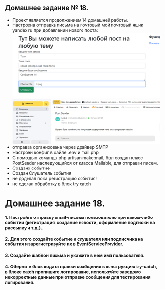 ## Домашнее задание № 18.

- Проект является продолжением 14 домашней работы.
- Настроена отправка письма на почтовый мой почтовый ящик yandex.ru при добавлении нового поста:
![img_3.png](img_3.png)
![img_4.png](img_4.png)
- отправка организована через драйвер SMTP
- Настроен конфиг в файле .env и mail.php
- С помощью команды php artisan make:mail, был создан класс PostSender наследующийся от класса Mailable, для отправки писем.
- Создано событие
- Создан Слушатель события
- не доделал пока регистрацию события!
- не сделал обработку в блок try catch

# Домашнее задание 18.

#### 1. Настройте отправку email-письма пользователю при каком-либо событии (регистрация, создание новости, оформление подписки на рассылку и т.д.)..

#### 2. Для этого создайте событие и слушателя или подписчика на события и зарегистрируйте их в EventServiceProvider.

#### 3. Создайте шаблон письма и укажите в нем имя пользователя.

#### 4. Оберните блок кода отправки сообщения в конструкцию try-catch, в блоке catch пропишите логирование, используйте заведомо некорректные данные при отправке сообщения для тестирования логирования.



 

 

